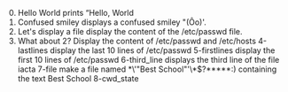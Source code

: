 0. Hello World prints “Hello, World
1. Confused smiley  displays a confused smiley "(Ôo)'.
2. Let's display a file display the content of the /etc/passwd file.
3. What about 2? Display the content of /etc/passwd and /etc/hosts
4-lastlines display the last 10 lines of /etc/passwd
5-firstlines display the first 10 lines of /etc/passwd
6-third_line displays the third line of the file iacta
7-file make a file named \*\\'"Best School"\'\\*$\?\*\*\*\*\*:) containing the text Best School 
8-cwd_state

